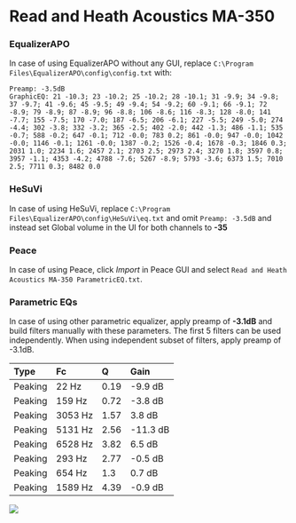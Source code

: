 # Read and Heath Acoustics MA-350

### EqualizerAPO
In case of using EqualizerAPO without any GUI, replace `C:\Program Files\EqualizerAPO\config\config.txt`
with:
```
Preamp: -3.5dB
GraphicEQ: 21 -10.3; 23 -10.2; 25 -10.2; 28 -10.1; 31 -9.9; 34 -9.8; 37 -9.7; 41 -9.6; 45 -9.5; 49 -9.4; 54 -9.2; 60 -9.1; 66 -9.1; 72 -8.9; 79 -8.9; 87 -8.9; 96 -8.8; 106 -8.6; 116 -8.3; 128 -8.0; 141 -7.7; 155 -7.5; 170 -7.0; 187 -6.5; 206 -6.1; 227 -5.5; 249 -5.0; 274 -4.4; 302 -3.8; 332 -3.2; 365 -2.5; 402 -2.0; 442 -1.3; 486 -1.1; 535 -0.7; 588 -0.2; 647 -0.1; 712 -0.0; 783 0.2; 861 -0.0; 947 -0.0; 1042 -0.0; 1146 -0.1; 1261 -0.0; 1387 -0.2; 1526 -0.4; 1678 -0.3; 1846 0.3; 2031 1.0; 2234 1.6; 2457 2.1; 2703 2.5; 2973 2.4; 3270 1.8; 3597 0.8; 3957 -1.1; 4353 -4.2; 4788 -7.6; 5267 -8.9; 5793 -3.6; 6373 1.5; 7010 2.5; 7711 0.3; 8482 0.0
```

### HeSuVi
In case of using HeSuVi, replace `C:\Program Files\EqualizerAPO\config\HeSuVi\eq.txt` and omit `Preamp:
-3.5dB` and instead set Global volume in the UI for both channels to **-35**

### Peace
In case of using Peace, click *Import* in Peace GUI and select `Read and Heath Acoustics MA-350 ParametricEQ.txt`.

### Parametric EQs
In case of using other parametric equalizer, apply preamp of **-3.1dB** and build filters manually
with these parameters. The first 5 filters can be used independently.
When using independent subset of filters, apply preamp of -3.1dB.

| Type    | Fc      |    Q | Gain     |
|:--------|:--------|:-----|:---------|
| Peaking | 22 Hz   | 0.19 | -9.9 dB  |
| Peaking | 159 Hz  | 0.72 | -3.8 dB  |
| Peaking | 3053 Hz | 1.57 | 3.8 dB   |
| Peaking | 5131 Hz | 2.56 | -11.3 dB |
| Peaking | 6528 Hz | 3.82 | 6.5 dB   |
| Peaking | 293 Hz  | 2.77 | -0.5 dB  |
| Peaking | 654 Hz  | 1.3  | 0.7 dB   |
| Peaking | 1589 Hz | 4.39 | -0.9 dB  |

![](https://raw.githubusercontent.com/jaakkopasanen/AutoEq/master/results/innerfidelity/sbaf-serious/Read%20and%20Heath%20Acoustics%20MA-350/Read%20and%20Heath%20Acoustics%20MA-350.png)
